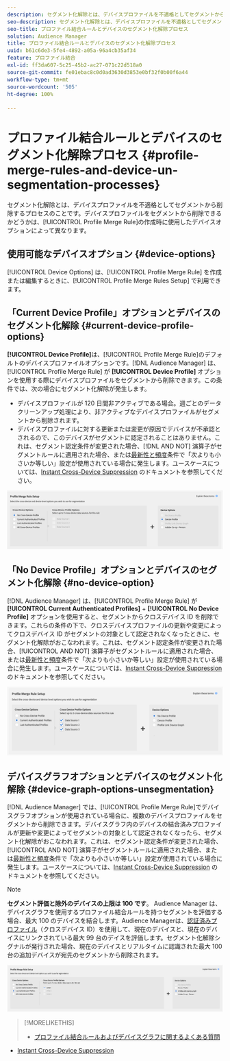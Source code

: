 ```yaml
---
description: セグメント化解除とは、デバイスプロファイルを不適格としてセグメントから削除するプロセスのことです。デバイスプロファイルをセグメントから削除できるかどうかは、プロファイル結合ルールの作成時に使用したデバイスオプションによって異なります。
seo-description: セグメント化解除とは、デバイスプロファイルを不適格としてセグメントから削除するプロセスのことです。デバイスプロファイルをセグメントから削除できるかどうかは、プロファイル結合ルールの作成時に使用したデバイスオプションによって異なります。
seo-title: プロファイル結合ルールとデバイスのセグメント化解除プロセス
solution: Audience Manager
title: プロファイル結合ルールとデバイスのセグメント化解除プロセス
uuid: b61c6de3-5fe4-4892-a05a-96a4cb35af34
feature: プロファイル結合
exl-id: ff3da607-5c25-45b2-ac27-071c22d518a0
source-git-commit: fe01ebac8c0d0ad3630d3853e0bf32f0b00f6a44
workflow-type: tm+mt
source-wordcount: '505'
ht-degree: 100%

---
```


# プロファイル結合ルールとデバイスのセグメント化解除プロセス {#profile-merge-rules-and-device-un-segmentation-processes}

セグメント化解除とは、デバイスプロファイルを不適格としてセグメントから削除するプロセスのことです。デバイスプロファイルをセグメントから削除できるかどうかは、[!UICONTROL Profile Merge Rule]の作成時に使用したデバイスオプションによって異なります。

## 使用可能なデバイスオプション {#device-options}

[!UICONTROL Device Options] は、[!UICONTROL Profile Merge Rule] を作成または編集するときに、[!UICONTROL Profile Merge Rules Setup] で利用できます。

## 「Current Device Profile」オプションとデバイスのセグメント化解除 {#current-device-profile-options}

**[!UICONTROL Device Profile]**&#x200B;は、[!UICONTROL Profile Merge Rule]のデフォルトのデバイスプロファイルオプションです。[!DNL Audience Manager] は、[!UICONTROL Profile Merge Rule] が **[!UICONTROL Device Profile]** オプションを使用する際にデバイスプロファイルをセグメントから削除できます。この条件では、次の場合にセグメント化解除が発生します。

* デバイスプロファイルが 120 日間非アクティブである場合。週ごとのデータクリーンアップ処理により、非アクティブなデバイスプロファイルがセグメントから削除されます。
* デバイスプロファイルに対する更新または変更が原因でデバイスが不承認とされるので、このデバイスがセグメントに認定されることはありません。これは、セグメント認定条件が変更された場合、[!DNL AND NOT] 演算子がセグメントルールに適用された場合、または[最新性と頻度](../segments/recency-and-frequency.md)条件で「次よりも小さいか等しい」設定が使用されている場合に発生します。ユースケースについては、[Instant Cross-Device Suppression](instant-cross-device-suppression.md) のドキュメントを参照してください。

![device-only](assets/device-only.png)

## 「No Device Profile」オプションとデバイスのセグメント化解除 {#no-device-option}

[!DNL Audience Manager] は、[!UICONTROL Profile Merge Rule] が **[!UICONTROL Current Authenticated Profiles]** + **[!UICONTROL No Device Profile]** オプションを使用すると、セグメントからクロスデバイス ID を削除できます。これらの条件の下で、クロスデバイスプロファイルの更新や変更によってクロスデバイス ID がセグメントの対象として認定されなくなったときに、セグメント化解除がおこなわれます。これは、セグメント認定条件が変更された場合、[!UICONTROL AND NOT] 演算子がセグメントルールに適用された場合、または[最新性と頻度](../segments/recency-and-frequency.md)条件で「次よりも小さいか等しい」設定が使用されている場合に発生します。ユースケースについては、[Instant Cross-Device Suppression](instant-cross-device-suppression.md) のドキュメントを参照してください。

![](assets/current-no-device.png)

## デバイスグラフオプションとデバイスのセグメント化解除 {#device-graph-options-unsegmentation}

[!DNL Audience Manager] では、[!UICONTROL Profile Merge Rule]でデバイスグラフオプションが使用されている場合に、複数のデバイスプロファイルをセグメントから削除できます。デバイスグラフ内のデバイスの結合済みプロファイルが更新や変更によってセグメントの対象として認定されなくなったら、セグメント化解除がおこなわれます。これは、セグメント認定条件が変更された場合、[!UICONTROL AND NOT] 演算子がセグメントルールに適用された場合、または[最新性と頻度](../segments/recency-and-frequency.md)条件で「次よりも小さいか等しい」設定が使用されている場合に発生します。ユースケースについては、[Instant Cross-Device Suppression](instant-cross-device-suppression.md) のドキュメントを参照してください。

>[!NOTE]
>
>**セグメント評価と除外のデバイスの上限は 100 です**。
>Audience Manager は、デバイスグラフを使用するプロファイル結合ルールを持つセグメントを評価する場合、最大 100 のデバイスを結合します。Audience Managerは、[認証済みプロファイル](../../reference/visitor-authentication-states.md)（クロスデバイス ID）を使用して、現在のデバイスと、現在のデバイスにリンクされている最大 99 台のデイスを評価します。セグメント化解除シグナルが発行された場合、現在のデバイスとリアルタイムに認識された最大 100 台の追加デバイスが宛先のセグメントから削除されます。

![](assets/last-device-graph.png)

>[!MORELIKETHIS]
>
>* [プロファイル結合ルールおよびデバイスグラフに関するよくある質問](../../faq/faq-profile-merge.md)
* [Instant Cross-Device Suppression](instant-cross-device-suppression.md)

